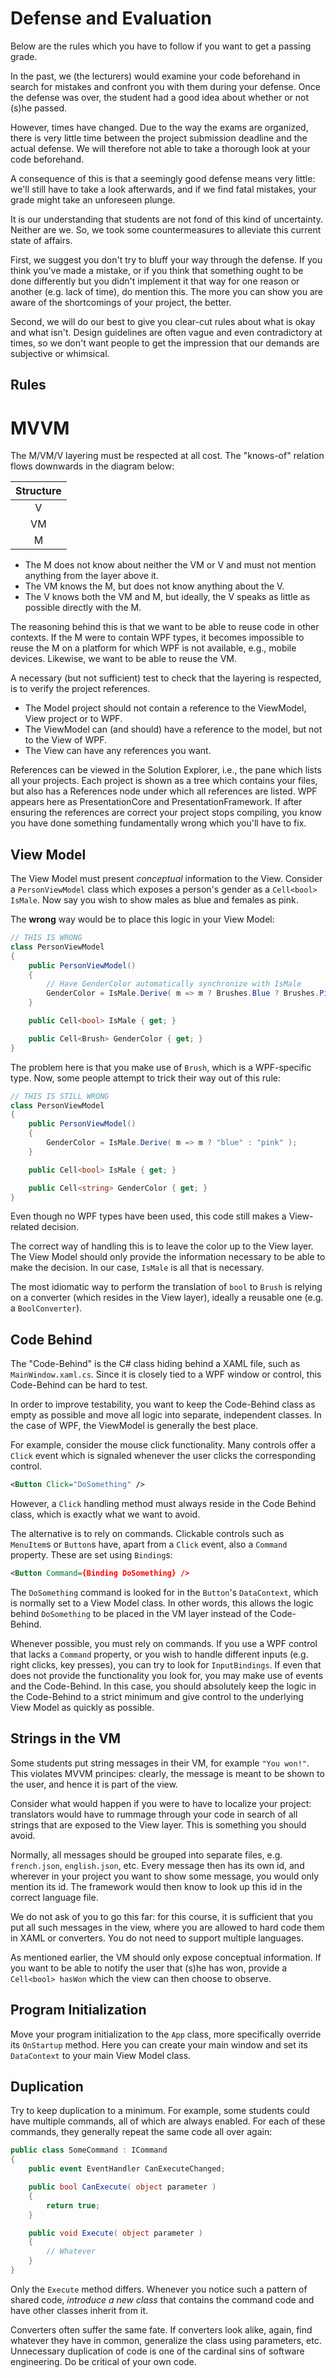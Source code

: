 # Defense and Evaluation

Below are the rules which you have to follow
if you want to get a passing grade.

In the past, we (the lecturers) would
examine your code beforehand in search
for mistakes and confront you with them
during your defense. Once the defense
was over, the student had a good idea
about whether or not (s)he passed.

However, times have changed. Due to
the way the exams are organized,
there is very little time between the project submission deadline
and the actual defense. We will therefore
not able to take a thorough look at
your code beforehand.

A consequence of this is that a seemingly
good defense means very little: we'll still
have to take a look afterwards, and if we find
fatal mistakes, your grade might take an unforeseen
plunge.

It is our understanding that students
are not fond of this kind of uncertainty.
Neither are we. So, we took some countermeasures to alleviate
this current state of affairs.

First, we suggest you don't try to bluff
your way through the defense. If you think
you've made a mistake, or if you think
that something ought to be done differently
but you didn't implement it that way
for one reason or another (e.g. lack of time),
do mention this. The more you can show
you are aware of the shortcomings
of your project, the better.

Second, we will do our best to give you clear-cut
rules about what is okay and what isn't.
Design guidelines are often vague
and even contradictory at times,
so we don't want people to get
the impression that our demands
are subjective or whimsical.

## Rules

# MVVM

The M/VM/V layering must be respected at all cost.
The "knows-of" relation flows downwards in the diagram
below:

<center>

| Structure |
|:---:|
| V |
| VM |
| M |

</center>

* The M does not know about neither the VM or V and
must not mention anything from the layer above it.
* The VM knows the M, but does not know anything about the V.
* The V knows both the VM and M, but ideally, the V
speaks as little as possible directly with the M.

The reasoning behind this is that we want to be able to reuse code in other contexts. If the M
were to contain WPF types, it becomes impossible to reuse the M
on a platform for which WPF is not available, e.g., mobile devices.
Likewise, we want to be able to reuse the VM.

A necessary (but not sufficient) test
to check that the layering is respected,
is to verify the project references.

* The Model project should not contain a reference
to the ViewModel, View project or to WPF.
* The ViewModel can (and should) have a reference
to the model, but not to the View of WPF.
* The View can have any references you want.

References can be viewed in the Solution Explorer,
i.e., the pane which lists all your projects.
Each project is shown as a tree which contains
your files, but also has a References node under
which all references are listed.
WPF appears here as PresentationCore
and PresentationFramework. If after ensuring
the references are correct your project
stops compiling, you know you have done something
fundamentally wrong which you'll have to fix.

## View Model

The View Model must present *conceptual* information to the View.
Consider a `PersonViewModel` class which exposes
a person's gender as a `Cell<bool> IsMale`. Now say you wish to show
males as blue and females as pink.

The **wrong** way would be to place this logic in your View Model:

```csharp
// THIS IS WRONG
class PersonViewModel
{
    public PersonViewModel()
    {
        // Have GenderColor automatically synchronize with IsMale
        GenderColor = IsMale.Derive( m => m ? Brushes.Blue ? Brushes.Pink );
    }

    public Cell<bool> IsMale { get; }

    public Cell<Brush> GenderColor { get; }
}
```

The problem here is that you make use of `Brush`, which is a WPF-specific type.
Now, some people attempt to trick their way out of this rule:

```csharp
// THIS IS STILL WRONG
class PersonViewModel
{
    public PersonViewModel()
    {
        GenderColor = IsMale.Derive( m => m ? "blue" : "pink" );
    }

    public Cell<bool> IsMale { get; }

    public Cell<string> GenderColor { get; }
}
```

Even though no WPF types have been used, this code still makes
a View-related decision.

The correct way of handling this is to leave the color up to the View layer.
The View Model should only provide the information necessary to be able
to make the decision. In our case, `IsMale` is all that is necessary.

The most idiomatic way to perform the translation of `bool` to `Brush`
is relying on a converter (which resides in the View layer),
ideally a reusable one (e.g. a `BoolConverter`).

## Code Behind

The "Code-Behind" is the C# class hiding behind a XAML file,
such as `MainWindow.xaml.cs`. Since it is closely tied
to a WPF window or control, this Code-Behind can be
hard to test.

In order to improve testability,
you want to keep the Code-Behind class as empty as possible and
move all logic into separate, independent classes.
In the case of WPF, the ViewModel is generally the best place.

For example, consider the mouse click functionality. Many
controls offer a `Click` event which is signaled
whenever the user clicks the corresponding control.

```xml
<Button Click="DoSomething" />
```

However, a `Click` handling method must always reside
in the Code Behind class, which is exactly what we want to avoid.

The alternative is to rely on commands. Clickable controls
such as `MenuItem`s or `Button`s have, apart from a `Click` event,
also a `Command` property. These are set using `Binding`s:

```xml
<Button Command={Binding DoSomething} />
```

The `DoSomething` command is looked for in the `Button`'s `DataContext`,
which is normally set to a View Model class.
In other words, this allows the logic behind `DoSomething` to be placed
in the VM layer instead of the Code-Behind.

Whenever possible, you must rely on commands. If
you use a WPF control that lacks a `Command` property,
or you wish to handle different inputs (e.g. right clicks, key presses),
you can try to look for `InputBindings`.
If even that does not provide the functionality you look for,
you may make use of events and the Code-Behind. In this case,
you should absolutely keep the logic in the Code-Behind to a strict minimum
and give control to the underlying View Model as quickly as possible.

## Strings in the VM

Some students put string messages in their VM, for example `"You won!"`.
This violates MVVM principes: clearly, the message is meant
to be shown to the user, and hence it is part of the view.

Consider what would happen if you were to have to
localize your project: translators would
have to rummage through your code in search
of all strings that are exposed to the View layer.
This  is something you should avoid.

Normally, all messages should be grouped
into separate files, e.g. `french.json`, `english.json`, etc.
Every message then has its own id, and wherever in your project
you want to show some message, you would only mention its id.
The framework would then know to look up this id in the correct language file.

We do not ask of you to go this far: for this course,
it is sufficient that you put all such messages in the view, where
you are allowed to hard code them in XAML or converters.
You do not need to support multiple languages.

As mentioned earlier, the VM should only expose conceptual information.
If you want to be able to notify the user that (s)he has won,
provide a `Cell<bool> hasWon` which the view can then choose to observe.

## Program Initialization

Move your program initialization to the `App` class, more specifically
override its `OnStartup` method. Here you can create
your main window and set its `DataContext` to your main View Model class.

## Duplication

Try to keep duplication to a minimum. For example,
some students could have multiple commands, all of which
are always enabled. For each of these commands,
they generally repeat the same code all over again:

```csharp
public class SomeCommand : ICommand
{
    public event EventHandler CanExecuteChanged;

    public bool CanExecute( object parameter )
    {
        return true;
    }

    public void Execute( object parameter )
    {
        // Whatever
    }
}
```

Only the `Execute` method differs. Whenever you notice such a pattern
of shared code, *introduce a new class* that contains the command
code and have other classes inherit from it.

Converters often suffer the same fate. If converters look alike, again, find whatever they have in common,
generalize the class using parameters, etc. Unnecessary duplication of code
is one of the cardinal sins of software engineering. Do be critical of your own code.
